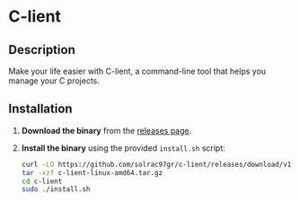 # C-lient

## Description

Make your life easier with C-lient, a command-line tool that helps you manage your C projects.

## Installation

1. **Download the binary** from the [releases page](https://github.com/solrac97gr/c-lient/releases).

2. **Install the binary** using the provided `install.sh` script:
   ```bash
   curl -LO https://github.com/solrac97gr/c-lient/releases/download/v1.0.0/c-lient-linux-amd64.tar.gz
   tar -xzf c-lient-linux-amd64.tar.gz
   cd c-lient
   sudo ./install.sh